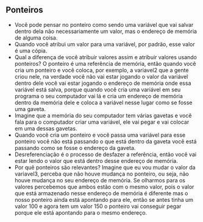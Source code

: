 ## Ponteiros
* Você pode pensar no ponteiro como sendo uma variável que vai salvar dentro dela não necessariamente um valor, mas o
endereço de memória de alguma coisa.
* Quando você atribui um valor para uma variável, por padrão, esse valor é uma cópia.
* Qual a diferença de você atribuir valores assim e atribuir valores usando ponteiros? O ponteiro é uma referência de
memória, então quando você cria um ponteiro e você coloca, por exemplo, a variavel2 que a gente criou nele, na verdade
você não vai estar jogando o valor da variável dentro dele você vai estar jogando o endereço de memória onde essa variável
está salva, porque quando você cria uma variável em seu programa o seu computador vai lá e cria um endereço de memória dentro da memória dele e coloca a variável nesse lugar como se fosse uma gaveta.
* Imagine que a memória do seu computador tem várias gavetas e você fala para o computador criar uma variável, ele vai pegar e vai colocar em uma dessas gavetas.
* Quando você cria um ponteiro e você passa uma variável para esse ponteiro você não está passando o que está dentro da gaveta você está passando como se fosse o endereço da gaveta.
* Desreferenciação é o processo de desfazer a referência, então você vai estar lendo o valor que está dentro desse endereço
de memória.
* Por quê ponteiros são relevantes? Imagine que eu vou mudar o valor da variavel3, perceba que não houve mudança no ponteiro, ou seja, não houve mudança no seu endereço de memória. Se olharmos para os valores percebemos que ambos estão com
o mesmo valor, pois o valor que está armazenado nesse endereço de memória é diferente mas o nosso ponteiro ainda está apontando para ele, então se antes tinha um valor 100 e agora tem um valor 150 o ponteiro vai conseguir pegar porque ele está apontando para o mesmo endereço.